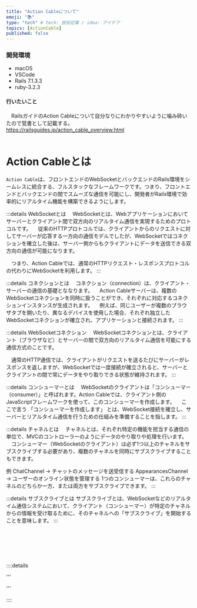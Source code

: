 ```yaml
---
title: "Action Cableについて"
emoji: "📚"
type: "tech" # tech: 技術記事 / idea: アイデア
topics: [ActionCable]
published: false
---
```

### 開発環境
- macOS
- VSCode
- Rails 7.1.3.3
- ruby-3.2.3


#### 行いたいこと
　RailsガイドのAction Cableについて自分なりにわかりやすいように噛み砕いたので覚書として記載する。
https://railsguides.jp/action_cable_overview.html
<br>
<br>


# Action Cableとは
`Action Cable`は、フロントエンドのWebSocketとバックエンドのRails環境をシームレスに統合する、フルスタックなフレームワークです。つまり、フロントエンドとバックエンドの間でスムーズな通信を可能にし、開発者がRails環境で効率的にリアルタイム機能を構築できるようにします。

:::details WebSocketとは
　WebSocketとは、Webアプリケーションにおいてサーバーとクライアント間で双方向のリアルタイム通信を実現するためのプロトコルです。
　従来のHTTPプロトコルでは、クライアントからのリクエストに対してサーバーが応答する一方向の通信モデルでしたが、WebSocketではコネクションを確立した後は、サーバー側からもクライアントにデータを送信できる双方向の通信が可能になります。

　つまり、Action Cableでは、通常のHTTPリクエスト・レスポンスプロトコルの代わりにWebSocketを利用します。
:::




:::details コネクションとは
　コネクション（connection）は、クライアント・サーバーの通信の基礎とななります。
　Action Cableサーバーは、複数のWebSocketコネクションを同時に扱うことができ、それぞれに対応するコネクションインスタンスが生成されます。
　例えば、同じユーザーが複数のブラウザタブを開いたり、異なるデバイスを使用した場合、それぞれ独立したWebSocketコネクションが確立され、アプリケーションと接続されます。
:::


:::details WebSocketコネクション
　WebSocketコネクションとは、クライアント（ブラウザなど）とサーバーの間で双方向のリアルタイム通信を可能にする通信方式のことです。

　通常のHTTP通信では、クライアントがリクエストを送るたびにサーバーがレスポンスを返しますが、WebSocketでは一度接続が確立されると、サーバーとクライアントの間で常にデータをやり取りできる状態が維持されます。
:::


:::details コンシューマーとは
　WebSocketのクライアントは「コンシューマー（consumer）」と呼ばれます。Action Cableでは、クライアント側のJavaScriptフレームワークを使って、このコンシューマーを作成します。
　ここで言う 「コンシューマーを作成します」 とは、WebSocket接続を確立し、サーバーとリアルタイム通信を行うための仕組みを準備することを指します。
:::


:::details チャネルとは
　チャネルとは、それぞれ特定の機能を担当する通信の単位で、MVCのコントローラーのようにデータのやり取りや処理を行います。
　コンシューマー（WebSocketのクライアント）は必ず1つ以上のチャネルをサブスクライブする必要があり、複数のチャネルを同時にサブスクライブすることもできます。
　

例
ChatChannel → チャットのメッセージを送受信する
AppearancesChannel → ユーザーのオンライン状態を管理する
1つのコンシューマーは、これらのチャネルのどちらか一方、または両方をサブスクライブできます。
:::

:::details サブスクライブとは
サブスクライブとは、WebSocketなどのリアルタイム通信システムにおいて、クライアント（コンシューマー）が特定のチャネルからの情報を受け取るために、そのチャネルへの「サブスクライブ」を開始することを意味します。
:::









<br>
<br>
<br>

# 


::::details 

'''


'''

::::

<br>
<br>
<br>
